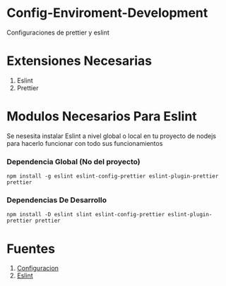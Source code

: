 # Config-Enviroment-Development

Configuraciones de prettier y eslint

# Extensiones Necesarias

1. Eslint
1. Prettier

# Modulos Necesarios Para Eslint

Se nesesita instalar Eslint a nivel global o local en tu proyecto de nodejs para hacerlo funcionar con todo sus funcionamientos

### Dependencia Global (No del proyecto)

```
npm install -g eslint eslint-config-prettier eslint-plugin-prettier prettier
```

### Dependencias De Desarrollo

```
npm install -D eslint slint eslint-config-prettier eslint-plugin-prettier prettier
```

# Fuentes

1. [Configuracion](https://www.kuworking.com/blog/vscode-configurar-eslint-prettier)
1. [Eslint](https://eslint.org/docs/user-guide/getting-started)
